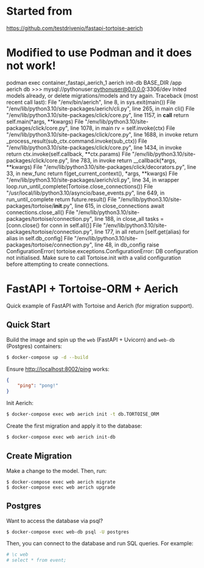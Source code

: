 # Started from

https://github.com/testdrivenio/fastapi-tortoise-aerich

# Modified to use Podman and it does not work!

podman exec container_fastapi_aerich_1 aerich init-db
BASE_DIR
/app
aerich db >>> mysql://pythonuser:pythonuser@0.0.0.0:3306/dev
Inited models already, or delete migrations/models and try again.
Traceback (most recent call last):
  File "/env/bin/aerich", line 8, in <module>
    sys.exit(main())
  File "/env/lib/python3.10/site-packages/aerich/cli.py", line 265, in main
    cli()
  File "/env/lib/python3.10/site-packages/click/core.py", line 1157, in __call__
    return self.main(*args, **kwargs)
  File "/env/lib/python3.10/site-packages/click/core.py", line 1078, in main
    rv = self.invoke(ctx)
  File "/env/lib/python3.10/site-packages/click/core.py", line 1688, in invoke
    return _process_result(sub_ctx.command.invoke(sub_ctx))
  File "/env/lib/python3.10/site-packages/click/core.py", line 1434, in invoke
    return ctx.invoke(self.callback, **ctx.params)
  File "/env/lib/python3.10/site-packages/click/core.py", line 783, in invoke
    return __callback(*args, **kwargs)
  File "/env/lib/python3.10/site-packages/click/decorators.py", line 33, in new_func
    return f(get_current_context(), *args, **kwargs)
  File "/env/lib/python3.10/site-packages/aerich/cli.py", line 34, in wrapper
    loop.run_until_complete(Tortoise.close_connections())
  File "/usr/local/lib/python3.10/asyncio/base_events.py", line 649, in run_until_complete
    return future.result()
  File "/env/lib/python3.10/site-packages/tortoise/__init__.py", line 615, in close_connections
    await connections.close_all()
  File "/env/lib/python3.10/site-packages/tortoise/connection.py", line 188, in close_all
    tasks = [conn.close() for conn in self.all()]
  File "/env/lib/python3.10/site-packages/tortoise/connection.py", line 177, in all
    return [self.get(alias) for alias in self.db_config]
  File "/env/lib/python3.10/site-packages/tortoise/connection.py", line 48, in db_config
    raise ConfigurationError(
tortoise.exceptions.ConfigurationError: DB configuration not initialised. Make sure to call Tortoise.init with a valid configuration before attempting to create connections.

# FastAPI + Tortoise-ORM + Aerich

Quick example of FastAPI with Tortoise and Aerich (for migration support).

## Quick Start

Build the image and spin up the `web` (FastAPI + Uvicorn) and `web-db` (Postgres) containers:

```sh
$ docker-compose up -d --build
```

Ensure [http://localhost:8002/ping](http://localhost:8002/ping) works:

```json
{
    "ping": "pong!"
}
```

Init Aerich:

```sh
$ docker-compose exec web aerich init -t db.TORTOISE_ORM
```

Create the first migration and apply it to the database:

```sh
$ docker-compose exec web aerich init-db
```

## Create Migration

Make a change to the model. Then, run:

```
$ docker-compose exec web aerich migrate
$ docker-compose exec web aerich upgrade
```

## Postgres

Want to access the database via psql?

```sh
$ docker-compose exec web-db psql -U postgres
```

Then, you can connect to the database and run SQL queries. For example:

```sh
# \c web
# select * from event;
```
